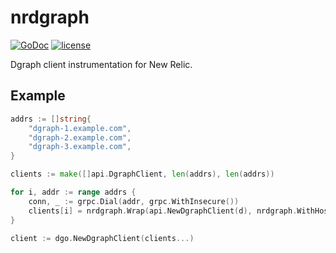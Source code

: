 # nrdgraph
[![GoDoc](https://godoc.org/github.com/izumin5210/nrdgraph?status.svg)](https://godoc.org/github.com/izumin5210/nrdgraph)
[![license](https://img.shields.io/github/license/izumin5210/nrdgraph.svg)](./LICENSE)

Dgraph client instrumentation for New Relic.

## Example

```go
addrs := []string{
	"dgraph-1.example.com",
	"dgraph-2.example.com",
	"dgraph-3.example.com",
}

clients := make([]api.DgraphClient, len(addrs), len(addrs))

for i, addr := range addrs {
	conn, _ := grpc.Dial(addr, grpc.WithInsecure())
	clients[i] = nrdgraph.Wrap(api.NewDgraphClient(d), nrdgraph.WithHost(addr))
}

client := dgo.NewDgraphClient(clients...)
```
